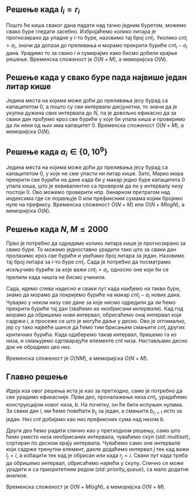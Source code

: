 ﻿## Решење када $l_i = r_i$
Пошто ће киша сваког дана падати над тачно једним буретом, можемо свако буре гледати засебно. Избројаћемо колико литара је прогнозирано да упадне у $i$-то буре, назовимо тај број $cnt_i$. Уколико $cnt_i > a_i$, значи да долази до преливања и морамо прекрити буриће $cnt_i - a_i$ дана. Урадимо то за свако $i$ и сумирајмо како бисмо добили крајње решење. Временска сложеност је $O(N+M)$, а меморијска $O(N)$.

## Решење када у свако буре пада највише један литар кише
Једина места на којима може доћи до преливања јесу бурад са капацитетом $0$, а пошто су сви интервали дисјунктни, то значи да је укупна дужина свих интервала до $N$, па је довољно ефикасно да за сваки дан прођемо кроз све буриће у које би упала киша и проверимо да ли неки од њих има капацитет $0$. Временска сложеност $О(N+M)$, а меморијска $O(N)$.

## Решење када $a_i \in \{0, 10^9\}$
Једина места на којима може доћи до преливања јесу бурад са капацитетом $0$, у које не сме упасти ни литар кише. Зато, Марко мора прекрити све буриће на дане када би у макар једно буре капацитета $0$ упала киша, што је еквивалентно са провером да ли у интервалу низу постоји $0$. Ово можемо проверити нпр. бинарном претрагом над индексима где се појављује $0$ или префиксним сумама којим бројимо нуле на префиксу. Временска сложеност $O(N+M)$ или $O(N+MlogN)$, а меморијска $O(N)$.

## Решење када $N, M \leq 2000$
Прво је потребно да одредимо колико литара кише је прогнозирано за свако буре. То можемо једноставно урадити тако што за сваки дан пролазимо кроз све буриће и увећамо број литара за један. Назовимо тај број литара за $i$-то буре $cnt_i$. Сада је потребно да посматрамо искључиво буриће за које важи $cnt_i > a_i$, односно оне који би се прелили када ништа не бисмо учинили. 

Сада, идемо слева надесно и сваки пут када наиђемо на такво буре, знамо да морамо да покријемо буриће на макар $cnt_i - a_i$ нових дана. Чувајмо у неком низу све дане за које нисмо одредили да ли ћемо прекрити буриће тај дан (зваћемо их *необрисани интервали*). Кад год морамо да обришемо нови интервал, обрисаћемо онај интервал који садржи $i$, а просеже се што је могуће даље у десно. Ово је оптимално, јер су тако највеће шансе да ћемо тим брисањем смањити $cnt_j$ других *критичних* бурића. Када одаберемо такав интервал, бришемо га из низа, и смањујемо одговарајуће елементе $cnt$ низа. Настављамо десно док не обрадимо цео низ. 

Временска сложеност је $O(NM)$, а меморијска $O(N+M)$.

## Главно решење
Идеја иза овог решења иста је као за претходно, само је потребно да све урадимо ефикасније. Први део, проналажење низа $cnt_i$, урадићемо конструкцијом новог низа, $b$. На почетку, он ће бити испуњен нулама. За сваки дан $i$, ми ћемо повећати $b_{l_i}$ за један, а смањити $b_{r_i+1}$ исто за један. Низ $cnt$ добијамо као низ префиксних сума над низом $b$.

Други део ћемо радити слично као у претходном решењу, само што ћемо уместо низа необрисаних интервала, чуваћемо скуп (*std::multiset*), сортиран по десном крају интервала. Чуваћемо само оне интервале који садрже тренутни елемент, дакле додаћемо интервал $j$ тек кад важи $l_j = i$, а избацити тек кад је обрисан или када $r_j = i$. Сваки пут када треба да обришемо интервал, обрисаћемо највећи у скупу. Слично се може урадити и са приоритетним редом (*std::priority_queue*), са мало додатне анализе.

Временска сложеност је $O(N+MlogN)$, а меморијска $O(N+M)$.
